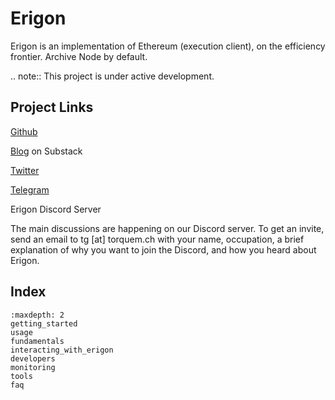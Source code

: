 # Erigon

Erigon is an implementation of Ethereum (execution client), on the efficiency frontier. Archive Node by default.

.. note::
   This project is under active development.

## Project Links

[Github](https://github.com/ledgerwatch/erigon)

[Blog](https://erigon.substack.com) on Substack

[Twitter](https://twitter.com/ErigonEth)

[Telegram](https://t.me/monoblunt)

Erigon Discord Server

The main discussions are happening on our Discord server. To get an invite, send an email to tg [at] torquem.ch with your name, occupation, a brief explanation of why you want to join the Discord, and how you heard about Erigon.

## Index

```{toctree}
:maxdepth: 2
getting_started
usage
fundamentals
interacting_with_erigon
developers
monitoring
tools
faq
```
